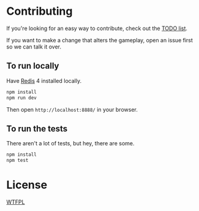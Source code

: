 # Contributing

If you're looking for an easy way to contribute, check out the [TODO list](./todo.md).

If you want to make a change that alters the gameplay, open an issue first so we can talk it over.

## To run locally

Have [Redis](https://redis.io/) 4 installed locally.

```sh
npm install
npm run dev
```

Then open `http://localhost:8888/` in your browser.

## To run the tests

There aren't a lot of tests, but hey, there are some.

```sh
npm install
npm test
```

# License

[WTFPL](http://wtfpl2.com)

